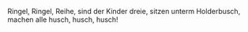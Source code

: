 Ringel, Ringel, Reihe,
sind der Kinder dreie,
sitzen unterm Holderbusch,
machen alle husch, husch, husch!
